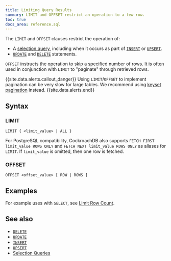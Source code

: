 ```yaml
---
title: Limiting Query Results
summary: LIMIT and OFFSET restrict an operation to a few row.
toc: true
docs_area: reference.sql
---
```


The `LIMIT` and `OFFSET` clauses restrict the operation of:

- A [selection query](selection-queries.html), including when it occurs as part of [`INSERT`](insert.html) or [`UPSERT`](upsert.html).
- [`UPDATE`](update.html) and [`DELETE`](delete.html) statements.


`OFFSET` instructs the operation to skip a specified number of rows. It is often used in conjunction with `LIMIT` to "paginate" through retrieved rows.

{{site.data.alerts.callout_danger}}
Using `LIMIT`/`OFFSET` to implement pagination can be very slow for large tables.  We recommend using [keyset pagination](pagination.html) instead.
{{site.data.alerts.end}}

## Syntax

### LIMIT

~~~
LIMIT { <limit_value> | ALL }
~~~

For PostgreSQL compatibility, CockroachDB also supports `FETCH FIRST limit_value ROWS ONLY` and `FETCH NEXT limit_value ROWS ONLY` as aliases for `LIMIT`. If `limit_value` is omitted, then one row is fetched.

### OFFSET

~~~
OFFSET <offset_value> [ ROW | ROWS ]
~~~

## Examples

For example uses with `SELECT`, see [Limit Row Count](selection-queries.html#limit-row-count).

## See also

- [`DELETE`](delete.html)
- [`UPDATE`](delete.html)
- [`INSERT`](insert.html)
- [`UPSERT`](upsert.html)
- [Selection Queries](selection-queries.html)
